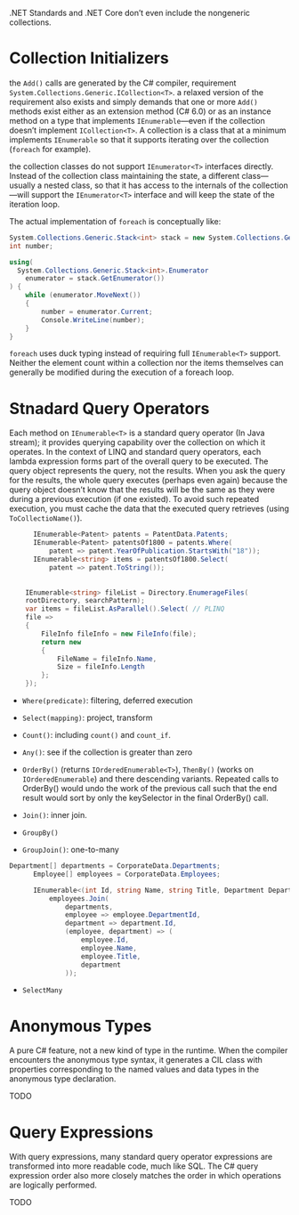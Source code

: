 .NET Standards and .NET Core don’t even include the nongeneric collections.


# Collection Initializers

the `Add()` calls are generated by the C# compiler, requirement `System.Collections.Generic.ICollection<T>`.  a relaxed version of the requirement also exists and simply demands that one or more `Add()` methods exist either as an extension method (C# 6.0) or as an instance method on a type that implements `IEnumerable`—even if the collection doesn’t implement `ICollection<T>`. A collection is a class that at a minimum implements `IEnumerable` so that it supports iterating over the collection (`foreach` for example).

 the collection classes do not support `IEnumerator<T>` interfaces directly. Instead of the collection class maintaining the state, a different class—usually a nested class, so that it has access to the internals of the collection—will support the `IEnumerator<T>` interface and will keep the state of the iteration loop.

The actual implementation of `foreach` is conceptually like:

```csharp
System.Collections.Generic.Stack<int> stack = new System.Collections.Generic.Stack<int>();
int number;

using(
  System.Collections.Generic.Stack<int>.Enumerator
    enumerator = stack.GetEnumerator())
) {
    while (enumerator.MoveNext())
    {
        number = enumerator.Current;
        Console.WriteLine(number);
    }
}
```

`foreach` uses duck typing instead of requiring full `IEnumerable<T>` support. Neither the element count within a collection nor the items themselves can generally be modified during the execution of a foreach loop. 

# Stnadard Query Operators

Each method on `IEnumerable<T>` is a standard query operator (In Java stream); it provides querying capability over the collection on which it operates. In the context of LINQ and standard query operators, each lambda expression forms part of the overall query to be executed.  The query object represents the query, not the results. When you ask the query for the results, the whole query executes (perhaps even again) because the query object doesn’t know that the results will be the same as they were during a previous execution (if one existed). To avoid such repeated execution, you must cache the data that the executed query retrieves (using `ToCollectioName()`).

```csharp
      IEnumerable<Patent> patents = PatentData.Patents;
      IEnumerable<Patent> patentsOf1800 = patents.Where(
          patent => patent.YearOfPublication.StartsWith("18"));
      IEnumerable<string> items = patentsOf1800.Select(
          patent => patent.ToString());      
          
          
    IEnumerable<string> fileList = Directory.EnumerageFiles(
    rootDirectory, searchPattern);
    var items = fileList.AsParallel().Select( // PLINQ
    file =>
    {
        FileInfo fileInfo = new FileInfo(file);
        return new
        {
            FileName = fileInfo.Name,
            Size = fileInfo.Length
        };
    });
```

- `Where(predicate)`: filtering, deferred execution

- `Select(mapping)`: project, transform

- `Count()`: including `count()` and `count_if`. 

- `Any()`: see if the collection is greater than zero

- `OrderBy()` (returns `IOrderedEnumerable<T>`), `ThenBy()` (works on `IOrderedEnumerable`) and there descending variants.  Repeated calls to OrderBy() would undo the work of the previous call such that the end result would sort by only the keySelector in the final OrderBy() call.

- `Join()`: inner join.

- `GroupBy()`

- `GroupJoin()`: one-to-many

```csharp
Department[] departments = CorporateData.Departments;
      Employee[] employees = CorporateData.Employees;

      IEnumerable<(int Id, string Name, string Title, Department Department)> items =
          employees.Join(
              departments,
              employee => employee.DepartmentId,
              department => department.Id,
              (employee, department) => (
                  employee.Id,
                  employee.Name,
                  employee.Title,
                  department
              ));
```

- `SelectMany`

# Anonymous Types

A pure C# feature, not a new kind of type in the runtime. When the compiler encounters the anonymous type syntax, it generates a CIL class with properties corresponding to the named values and data types in the anonymous type declaration.

TODO

# Query Expressions

With query expressions, many standard query operator expressions are transformed into more readable code, much like SQL. The C# query expression order also more closely matches the order in which operations are logically performed.

TODO

